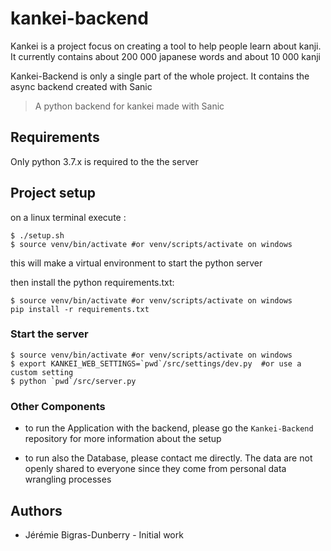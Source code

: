 # kankei-backend

Kankei is a project focus on creating a tool to help people learn about kanji. 
It currently contains about 200 000 japanese words and about 10 000 kanji

Kankei-Backend is only a single part of the whole project. It contains the async backend
created with Sanic

> A python backend for kankei made with Sanic
## Requirements

Only python 3.7.x is required to the the server
  
## Project setup
on a linux terminal execute : 
```
$ ./setup.sh
$ source venv/bin/activate #or venv/scripts/activate on windows
```
this will make a virtual environment to start the python server

then install the python requirements.txt:
```
$ source venv/bin/activate #or venv/scripts/activate on windows
pip install -r requirements.txt
```

### Start the server 

```
$ source venv/bin/activate #or venv/scripts/activate on windows
$ export KANKEI_WEB_SETTINGS=`pwd`/src/settings/dev.py  #or use a custom setting
$ python `pwd`/src/server.py
```

### Other Components

- to run the Application with the backend, please go the `Kankei-Backend` repository
  for more information about the setup

- to run also the Database, please contact me directly. The data are not openly shared to everyone
  since they come from personal data wrangling processes


## Authors

- Jérémie Bigras-Dunberry - Initial work
